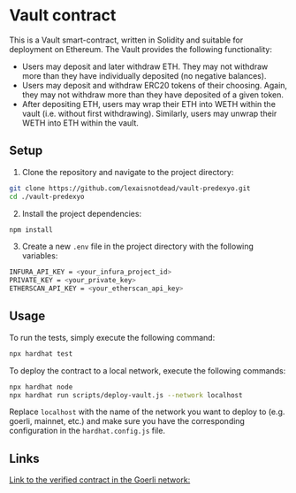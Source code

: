 # Vault contract

This is a Vault smart-contract, written in Solidity and suitable for deployment on Ethereum. The Vault provides the following functionality:

* Users may deposit and later withdraw ETH. They may not withdraw more than they have individually deposited (no negative balances).
* Users may deposit and withdraw ERC20 tokens of their choosing. Again, they may not withdraw more than they have deposited of a given token.
* After depositing ETH, users may wrap their ETH into WETH within the vault (i.e. without first withdrawing). Similarly, users may unwrap their WETH into ETH within the vault.

## Setup
1. Clone the repository and navigate to the project directory:
```bash
git clone https://github.com/lexaisnotdead/vault-predexyo.git
cd ./vault-predexyo
```
2. Install the project dependencies:
```bash
npm install
```
3. Create a new ```.env``` file in the project directory with the following variables:
```bash
INFURA_API_KEY = <your_infura_project_id>
PRIVATE_KEY = <your_private_key>
ETHERSCAN_API_KEY = <your_etherscan_api_key>
```
## Usage
To run the tests, simply execute the following command:
```bash
npx hardhat test
```

To deploy the contract to a local network, execute the following commands:
```bash
npx hardhat node
npx hardhat run scripts/deploy-vault.js --network localhost
```
Replace ```localhost``` with the name of the network you want to deploy to (e.g. goerli, mainnet, etc.) and make sure you have the corresponding configuration in the `hardhat.config.js` file.

## Links

[Link to the verified contract in the Goerli network:](https://goerli.etherscan.io/address/0xc3e59922D81edD0BA72495c2c53144441d074fC9#code)